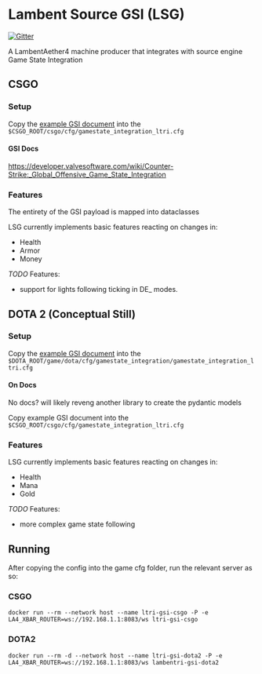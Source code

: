 
# Lambent Source GSI (LSG)

[![Gitter](https://badges.gitter.im/Lambentri/community.svg)](https://gitter.im/Lambentri/community?utm_source=badge&utm_medium=badge&utm_campaign=pr-badge)

A LambentAether4 machine producer that integrates with source engine Game State Integration

## CSGO

### Setup

Copy the [example GSI document](ltri_source_gsi/gsi/csgo/game_state_integration.cfg) into the `$CSGO_ROOT/csgo/cfg/gamestate_integration_ltri.cfg`

#### GSI Docs

https://developer.valvesoftware.com/wiki/Counter-Strike:_Global_Offensive_Game_State_Integration


### Features

The entirety of the GSI payload is mapped into dataclasses

LSG currently implements basic features reacting on changes in:
- Health
- Armor
- Money

*TODO* Features:
- support for lights following ticking in DE_ modes.


## DOTA 2 (Conceptual Still)

### Setup

Copy the [example GSI document](ltri_source_gsi/gsi/dota2/game_state_integration.cfg) into the `$DOTA_ROOT/game/dota/cfg/gamestate_integration/gamestate_integration_ltri.cfg`

#### On Docs

No docs? will likely reveng another library to create the pydantic models

Copy example GSI document into the `$CSGO_ROOT/csgo/cfg/gamestate_integration_ltri.cfg`

### Features

LSG currently implements basic features reacting on changes in:

- Health
- Mana
- Gold

*TODO* Features:
- more complex game state following

## Running

After copying the config into the game cfg folder, run the relevant server as so: 

### CSGO 

`docker run --rm --network host --name ltri-gsi-csgo -P -e LA4_XBAR_ROUTER=ws://192.168.1.1:8083/ws ltri-gsi-csgo`

### DOTA2

`docker run --rm -d --network host --name ltri-gsi-dota2 -P -e LA4_XBAR_ROUTER=ws://192.168.1.1:8083/ws lambentri-gsi-dota2`